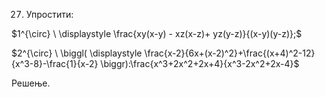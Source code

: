 27.   Упростити:

$1^{\circ} \  \displaystyle \frac{xy(x-y) - xz(x-z)+ yz(y-z)}{(x-y)(y-z)};$

$2^{\circ} \ \biggl( \displaystyle \frac{x-2}{6x+(x-2)^2}+\frac{(x+4)^2-12}{x^3-8}-\frac{1}{x-2} \biggr):\frac{x^3+2x^2+2x+4}{x^3-2x^2+2x-4}$

Решење.